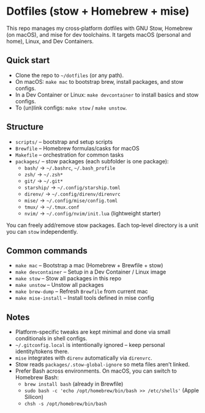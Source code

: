# Dotfiles (stow + Homebrew + mise)

This repo manages my cross‑platform dotfiles with GNU Stow, Homebrew (on macOS), and mise for dev toolchains. It targets macOS (personal and home), Linux, and Dev Containers.

## Quick start

- Clone the repo to `~/dotfiles` (or any path).
- On macOS: `make mac` to bootstrap brew, install packages, and stow configs.
- In a Dev Container or Linux: `make devcontainer` to install basics and stow configs.
- To (un)link configs: `make stow` / `make unstow`.

## Structure

- `scripts/` – bootstrap and setup scripts
- `Brewfile` – Homebrew formulas/casks for macOS
- `Makefile` – orchestration for common tasks
- `packages/` – stow packages (each subfolder is one package):
  - `bash/` → `~/.bashrc`, `~/.bash_profile`
  - `zsh/` → `~/.zsh*`
  - `git/` → `~/.git*`
  - `starship/` → `~/.config/starship.toml`
  - `direnv/` → `~/.config/direnv/direnvrc`
  - `mise/` → `~/.config/mise/config.toml`
  - `tmux/` → `~/.tmux.conf`
  - `nvim/` → `~/.config/nvim/init.lua` (lightweight starter)

You can freely add/remove stow packages. Each top‑level directory is a unit you can `stow` independently.

## Common commands

- `make mac` – Bootstrap a mac (Homebrew + Brewfile + stow)
- `make devcontainer` – Setup in a Dev Container / Linux image
- `make stow` – Stow all packages in this repo
- `make unstow` – Unstow all packages
- `make brew-dump` – Refresh `Brewfile` from current mac
- `make mise-install` – Install tools defined in mise config

## Notes

- Platform-specific tweaks are kept minimal and done via small conditionals in shell configs.
- `~/.gitconfig.local` is intentionally ignored – keep personal identity/tokens there.
- `mise` integrates with `direnv` automatically via `direnvrc`.
- Stow reads `packages/.stow-global-ignore` so meta files aren’t linked.
- Prefer Bash across environments. On macOS, you can switch to Homebrew Bash:
  - `brew install bash` (already in Brewfile)
  - `sudo bash -c 'echo /opt/homebrew/bin/bash >> /etc/shells'` (Apple Silicon)
  - `chsh -s /opt/homebrew/bin/bash`
